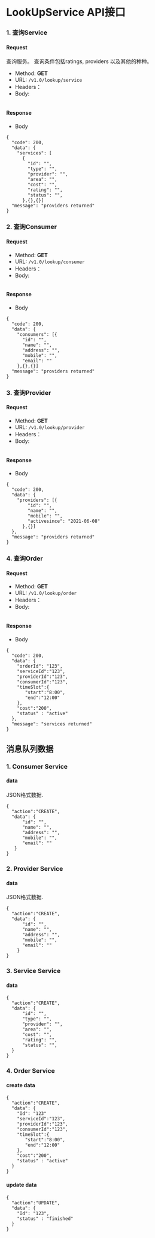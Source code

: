 # LookUpService API接口

### 1. 查询Service

#### Request
查询服务。
查询条件包括ratings, providers 以及其他的种种。

- Method: **GET**
- URL:  ```/v1.0/lookup/service```
- Headers：
- Body:
```
```

#### Response
- Body
```
{
  "code": 200,
  "data": {
    "services": [
      {
        "id": "",
        "type": "",
        "provider": "",
        "area": "",
        "cost": "",
        "rating": "",
        "status": "",
      },{},{}]
  "message": "providers returned"
}
```


### 2. 查询Consumer

#### Request


- Method: **GET**
- URL:  ```/v1.0/lookup/consumer```
- Headers：
- Body:
```
```

#### Response
- Body
```
{
  "code": 200,
  "data": {
    "consumers": [{
      "id": "",
      "name": "",
      "address": "",
      "mobile": "",
      "email": ""
    },{},{}]
  "message": "providers returned"
}
```

### 3. 查询Provider

#### Request


- Method: **GET**
- URL:  ```/v1.0/lookup/provider```
- Headers：
- Body:
```
```

#### Response
- Body

```
{
  "code": 200,
  "data": {
    "providers": [{
        "id": "",
        "name": "",
        "mobile": "",
        "activesince": "2021-06-08"
      },{}]
  },
  "message": "providers returned"
}
```

### 4. 查询Order

#### Request


- Method: **GET**
- URL:  ```/v1.0/lookup/order```
- Headers：
- Body:
```
```
#### Response
- Body
```
{
  "code": 200,
  "data": {
    "orderId": "123",
    "serviceId":"123",
    "providerId":"123",
    "consumerId":"123",
    "timeSlot":{
       "start":"8:00",
       "end":"12:00"
    },
    "cost":"200",
    "status" : "active"
  },
  "message": "services returned"
}

```


## 消息队列数据

### 1. Consumer Service

#### data

JSON格式数据.

```
{
  "action":"CREATE",
  "data": {
      "id": "",
      "name": "",
      "address": "",
      "mobile": "",
      "email": ""
   }
}
```


### 2. Provider Service

#### data

JSON格式数据.

```
{
  "action":"CREATE",
  "data": {
      "id": "",
      "name": "",
      "address": "",
      "mobile": "",
      "email": ""
    }
}
```

### 3. Service Service

#### data

```
{
  "action":"CREATE",
  "data": {
      "id": "",
      "type": "",
      "provider": "",
      "area": "",
      "cost": "",
      "rating": "",
      "status": "",
  }
}
```

### 4. Order Service

#### create data

```
{
  "action":"CREATE",
  "data": {
    "Id": "123"
    "serviceId":"123",
    "providerId":"123",
    "consumerId":"123",
    "timeSlot":{
       "start":"8:00",
       "end":"12:00"
    },
    "cost":"200",
    "status" : "active"
  }
}
```

#### update data

```
{
  "action":"UPDATE",
  "data": {
    "Id": "123",
    "status" : "finished"
  }
}
```

